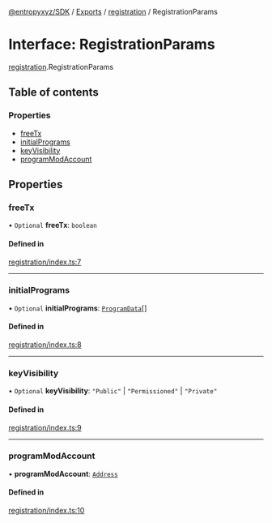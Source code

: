 [@entropyxyz/SDK](../README.md) / [Exports](../modules.md) / [registration](../modules/registration.md) / RegistrationParams

# Interface: RegistrationParams

[registration](../modules/registration.md).RegistrationParams

## Table of contents

### Properties

- [freeTx](registration.RegistrationParams.md#freetx)
- [initialPrograms](registration.RegistrationParams.md#initialprograms)
- [keyVisibility](registration.RegistrationParams.md#keyvisibility)
- [programModAccount](registration.RegistrationParams.md#programmodaccount)

## Properties

### freeTx

• `Optional` **freeTx**: `boolean`

#### Defined in

[registration/index.ts:7](https://github.com/entropyxyz/SDK/blob/04833ee/src/registration/index.ts#L7)

___

### initialPrograms

• `Optional` **initialPrograms**: [`ProgramData`](programs.ProgramData.md)[]

#### Defined in

[registration/index.ts:8](https://github.com/entropyxyz/SDK/blob/04833ee/src/registration/index.ts#L8)

___

### keyVisibility

• `Optional` **keyVisibility**: ``"Public"`` \| ``"Permissioned"`` \| ``"Private"``

#### Defined in

[registration/index.ts:9](https://github.com/entropyxyz/SDK/blob/04833ee/src/registration/index.ts#L9)

___

### programModAccount

• **programModAccount**: [`Address`](../modules/types.md#address)

#### Defined in

[registration/index.ts:10](https://github.com/entropyxyz/SDK/blob/04833ee/src/registration/index.ts#L10)
